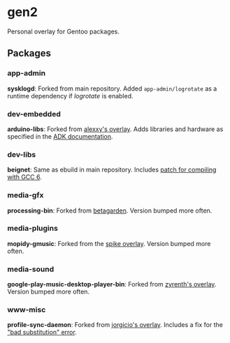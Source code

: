 # gen2

Personal overlay for Gentoo packages.

## Packages

### app-admin

**sysklogd**: Forked from main repository.
Added `app-admin/logrotate` as a runtime dependency if *logrotate* is enabled.

### dev-embedded

**arduino-libs**: Forked from [alexxy's overlay](https://cgit.gentoo.org/dev/alexxy.git).
Adds libraries and hardware as specified in the [ADK documentation](https://developer.android.com/adk/adk.html).

### dev-libs

**beignet**: Same as ebuild in main repository.
Includes [patch for compiling with GCC 6](https://bugzilla.freedesktop.org/show_bug.cgi?id=101662#c3).

### media-gfx

**processing-bin**: Forked from [betagarden](https://cgit.gentoo.org/proj/betagarden.git/).
Version bumped more often.

### media-plugins

**mopidy-gmusic**: Forked from the [spike overlay](https://github.com/Spike-Pentesting/spike-overlay).
Version bumped more often.

### media-sound

**google-play-music-desktop-player-bin**: Forked from [zyrenth's overlay](https://github.com/kabili207/zyrenth-overlay).
Version bumped more often.

### www-misc

**profile-sync-daemon**: Forked from [jorgicio's overlay](https://github.com/jorgicio/jorgicio-gentoo).
Includes a fix for the ["bad substitution" error](https://github.com/graysky2/profile-sync-daemon/issues/182).
